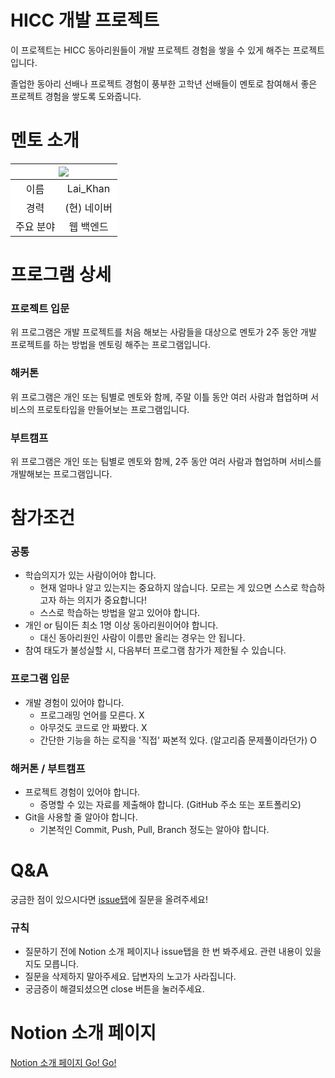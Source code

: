 # HICC 개발 프로젝트
이 프로젝트는 HICC 동아리원들이 개발 프로젝트 경험을 쌓을 수 있게 해주는 프로젝트입니다.

졸업한 동아리 선배나 프로젝트 경험이 풍부한 고학년 선배들이 멘토로 참여해서 좋은 프로젝트 경험을 쌓도록 도와줍니다.

# 멘토 소개
<table>
  <thead>
    <tr style="background-color:#fff">
      <th colspan="2" style="text-align:center">
        <img src="mentor/mentor_1.png">
      </th>
    </tr>
  </thead>
  <tbody>
    <tr style="background-color:#fff">
      <td style="text-align:center">
        이름
      </td>
      <td style="text-align:center">
        Lai_Khan
      </td>
    </tr>
    <tr style="background-color:#fff">
      <td style="text-align:center">
        경력
      </td>
      <td style="text-align:center">
        (현) 네이버
      </td>
    </tr>
    <tr style="background-color:#fff">
      <td style="text-align:center">
        주요 분야
      </td>
      <td style="text-align:center">
        웹 백엔드
      </td>
    </tr>
  </tbody>
</table>

# 프로그램 상세

### 프로젝트 입문
위 프로그램은 개발 프로젝트를 처음 해보는 사람들을 대상으로 멘토가 2주 동안 개발 프로젝트를 하는 방법을 멘토링 해주는 프로그램입니다.

### 해커톤
위 프로그램은 개인 또는 팀별로 멘토와 함께, 주말 이틀 동안 여러 사람과 협업하며 서비스의 프로토타입을 만들어보는 프로그램입니다.

### 부트캠프
위 프로그램은 개인 또는 팀별로 멘토와 함께, 2주 동안 여러 사람과 협업하며 서비스를 개발해보는 프로그램입니다.

# 참가조건

### 공통
- 학습의지가 있는 사람이어야 합니다.
  - 현재 얼마나 알고 있는지는 중요하지 않습니다. 모르는 게 있으면 스스로 학습하고자 하는 의지가 중요합니다!
  - 스스로 학습하는 방법을 알고 있어야 합니다.
- 개인 or 팀이든 최소 1명 이상 동아리원이어야 합니다.
  - 대신 동아리원인 사람이 이름만 올리는 경우는 안 됩니다.
- 참여 태도가 불성실할 시, 다음부터 프로그램 참가가 제한될 수 있습니다.

### 프로그램 입문
- 개발 경험이 있어야 합니다.
  - 프로그래밍 언어를 모른다. X
  - 아무것도 코드로 안 짜봤다. X
  - 간단한 기능을 하는 로직을 '직접' 짜본적 있다. (알고리즘 문제풀이라던가) O

### 해커톤 / 부트캠프
- 프로젝트 경험이 있어야 합니다.
  - 증명할 수 있는 자료를 제출해야 합니다. (GitHub 주소 또는 포트폴리오)
- Git을 사용할 줄 알아야 합니다.
  - 기본적인 Commit, Push, Pull, Branch 정도는 알아야 합니다.

# Q&A
궁금한 점이 있으시다면 [issue탭](https://github.com/HICC-Official/Common/issues)에 질문을 올려주세요!

### 규칙
- 질문하기 전에 Notion 소개 페이지나 issue탭을 한 번 봐주세요. 관련 내용이 있을지도 모릅니다.
- 질문을 삭제하지 말아주세요. 답변자의 노고가 사라집니다.
- 궁금증이 해결되셨으면 close 버튼을 눌러주세요.

# Notion 소개 페이지
[Notion 소개 페이지 Go! Go!](https://www.notion.so/HICC-3b4f73106d7441e6b2e5d38db3943ad9)
